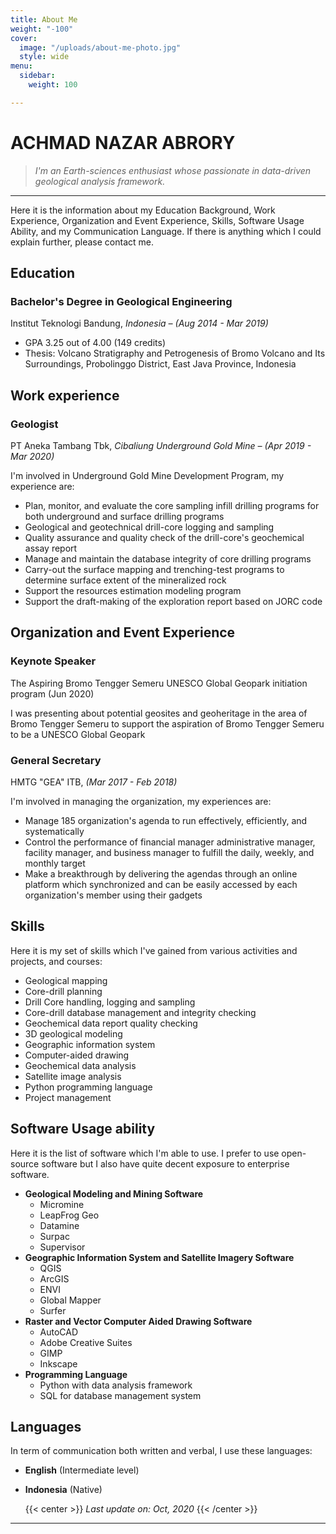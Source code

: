 ```yaml
---
title: About Me
weight: "-100"
cover:
  image: "/uploads/about-me-photo.jpg"
  style: wide
menu:
  sidebar:
    weight: 100

---
```

# ACHMAD NAZAR ABRORY

> _I'm an Earth-sciences enthusiast whose passionate in data-driven geological analysis framework._

***

Here it is the information about my Education Background, Work Experience, Organization and Event Experience, Skills, Software Usage Ability, and my Communication Language. If there is anything which I could explain further, please contact me.

## Education

### **Bachelor's Degree in Geological Engineering**

Institut Teknologi Bandung, _Indonesia – (Aug 2014 - Mar 2019)_

* GPA 3.25 out of 4.00 (149 credits)
* Thesis: Volcano Stratigraphy and Petrogenesis of Bromo Volcano and Its Surroundings, Probolinggo District, East Java Province, Indonesia

## Work experience

### Geologist

PT Aneka Tambang Tbk, _Cibaliung Underground Gold Mine – (Apr 2019 - Mar 2020)_

I'm involved in Underground Gold Mine Development Program, my experience are:

* Plan, monitor, and evaluate the core sampling infill drilling programs for both underground and surface drilling programs
* Geological and geotechnical drill-core logging and sampling
* Quality assurance and quality check of the drill-core's geochemical assay report
* Manage and maintain the database integrity of core drilling programs
* Carry-out the surface mapping and trenching-test programs to determine surface extent of the mineralized rock
* Support the resources estimation modeling program
* Support the draft-making of the exploration report based on JORC code

## Organization and Event Experience

### Keynote Speaker

The Aspiring Bromo Tengger Semeru UNESCO Global Geopark initiation program (Jun 2020)

I was presenting about potential geosites and geoheritage in the area of Bromo Tengger Semeru to support the aspiration of Bromo Tengger Semeru to be a UNESCO Global Geopark

### General Secretary

HMTG "GEA" ITB, _(Mar 2017 - Feb 2018)_

I'm involved in managing the organization, my experiences are:

* Manage 185 organization's agenda to run effectively, efficiently, and systematically
* Control the performance of financial manager administrative manager, facility manager, and business manager to fulfill the daily, weekly, and monthly target
* Make a breakthrough by delivering the agendas through an online platform which synchronized and can be easily accessed by each organization's member using their gadgets

## Skills

Here it is my set of skills which I've gained from various activities and projects, and courses:

* Geological mapping
* Core-drill planning
* Drill Core handling, logging and sampling
* Core-drill database management and integrity checking
* Geochemical data report quality checking
* 3D geological modeling
* Geographic information system
* Computer-aided drawing
* Geochemical data analysis
* Satellite image analysis
* Python programming language
* Project management

## Software Usage ability

Here it is the list of software which I'm able to use. I prefer to use open-source software but I also have quite decent exposure to enterprise software.

* **Geological Modeling and Mining Software**
  * Micromine
  * LeapFrog Geo
  * Datamine
  * Surpac
  * Supervisor
* **Geographic Information System and Satellite Imagery Software**
  * QGIS
  * ArcGIS
  * ENVI
  * Global Mapper
  * Surfer
* **Raster and Vector Computer Aided Drawing Software**
  * AutoCAD
  * Adobe Creative Suites
  * GIMP
  * Inkscape
* **Programming Language**
  * Python with data analysis framework
  * SQL for database management system

## Languages

In term of communication both written and verbal, I use these languages:

* **English** (Intermediate level)
* **Indonesia** (Native)

  {{< center >}} _Last update on: Oct, 2020_ {{< /center >}}

***